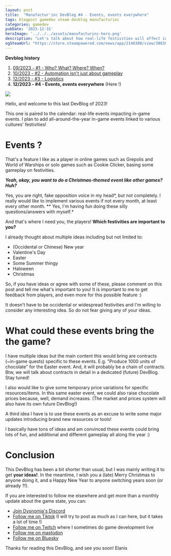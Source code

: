 ```yaml
---
layout: post
title:  "Manufactur'inc DevBlog #4 - Events, events everywhere"
tags: blogpost gamedev steam devblog manufacturinc
categories: gamedev
pubDate: '2023-12-31'
heroImage: '../../../assets/manufacturinc-hero.png'
description: "Let's talk about how real-life festivities will affect in-game events!"
ogSteamUrl: "https://store.steampowered.com/news/app/2146380/view/3883856311496283654"
---
```


**Devblog history**
1. [09/2023 - #1 - Who? What? Where? When?](https://store.steampowered.com/news/app/2146380/view/7184986051960660929)
2. [10/2023 - #2 - Automation isn't just about gameplay](https://store.steampowered.com/news/app/2146380/view/3737483611565199154)
3. [12/2023 - #3 - Logistics](https://store.steampowered.com/news/app/2146380/view/3883856311467351828)
4. **12/2023 - #4 - Events, events everywhere**  (Here !)

![](/assets/img/2023-12-31-manufacturinc-devblog-4-meme.png)

Hello, and welcome to this last DevBlog of 2023!

This one is paired to the calendar: real-life events impacting in-game events. I plan to add all-around-the-year in-game events linked to various cultures' festivities!

# Events ?

That's a feature I like as a player in online games such as Grepolis and World of Warships or solo games such as Cookie Clicker, basing some gameplay on festivities.

***Yeah, okay, you want to do a Christmas-themed event like other games? Huh?***

Yes, you are right, fake opposition voice in my head*, but not completely. I really would like to implement various events if not every month, at least every other month.
** Yes, I'm having fun doing these silly questions/answers with myself.*

And that's where I need you, the players! **Which festivities are important to you?**

I already thought about multiple ideas including but not limited to:

*  (Occidental or Chinese) New year
*  Valentine's Day
*  Easter
*  Some Summer thingy
*  Haloween 
*  Christmas


So, if you have ideas or agree with some of these, please comment on this post and tell me what's important to you! It is important to me to get feedback from players, and even more for this possible feature :)

It doesn't have to be occidental or widespread festivities and I'm willing to consider any interesting idea. So do not fear giving any of your ideas.

# What could these events bring the the game?

I have multiple ideas but the main content this would bring are contracts (~in-game quests) specific to these events. E.g. "Produce 1000 units of chocolate" for the Easter event. And, it will probably be a chain of contracts.
Btw, we will talk about contracts in detail in a dedicated (future) DevBlog. Stay tuned!

I also would like to give some temporary price variations for specific resources/items. In this same easter event, we could also raise chocolate prices because, well, demand increases.
(The market and prices system will also have its own future DevBlog!)

A third idea I have is to use these events as an excuse to write some major updates introducing brand new resources or tools! 

I basically have tons of ideas and am convinced these events could bring lots of fun, and additional and different gameplay all along the year :)  

# Conclusion

This DevBlog has been a bit shorter than usual, but I was mainly writing it to get **your ideas!**. In the meantime, I wish you a (late) Merry Christmas to anyone doing it, and a Happy New Year to anyone switching years soon (or already ?!).

If you are interested to follow me elsewhere and get more than a monthly update about the game state, you can:
- [Join Dysnomia's Discord](https://discord.com/invite/c8aARey)
- [Follow me on Tiktok](https://www.tiktok.com/@elanis42) (I will try to post as much as I can here, but it takes a lot of time !)
- [Follow me on Twitch](https://www.twitch.tv/elanis42) where I sometimes do game development live
- [Follow me on mastodon](https://mastodon.gamedev.place/@Elanis)
- [Follow me on Bluesky](https://bsky.app/profile/elanis.eu)

Thanks for reading this DevBlog, and see you soon!
Elanis